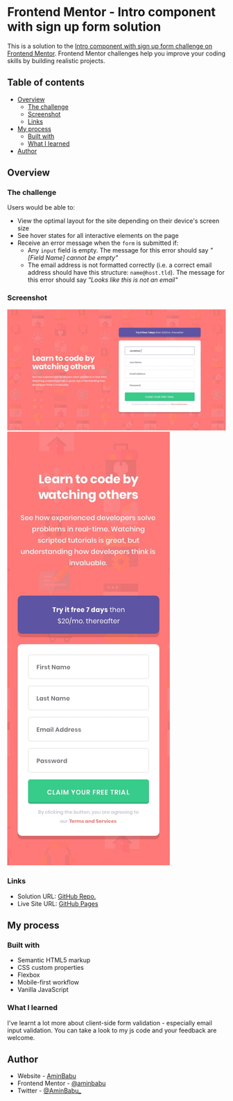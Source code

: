 # Frontend Mentor - Intro component with sign up form solution

This is a solution to the [Intro component with sign up form challenge on Frontend Mentor](https://www.frontendmentor.io/challenges/intro-component-with-signup-form-5cf91bd49edda32581d28fd1). Frontend Mentor challenges help you improve your coding skills by building realistic projects. 

## Table of contents

- [Overview](#overview)
  - [The challenge](#the-challenge)
  - [Screenshot](#screenshot)
  - [Links](#links)
- [My process](#my-process)
  - [Built with](#built-with)
  - [What I learned](#what-i-learned)
- [Author](#author)

## Overview

### The challenge

Users would be able to:

- View the optimal layout for the site depending on their device's screen size
- See hover states for all interactive elements on the page
- Receive an error message when the `form` is submitted if:
  - Any `input` field is empty. The message for this error should say *"[Field Name] cannot be empty"*
  - The email address is not formatted correctly (i.e. a correct email address should have this structure: `name@host.tld`). The message for this error should say *"Looks like this is not an email"*

### Screenshot

![Desktop Preview](./design/desktop-design.jpg)
![Mobile Preview](./design/mobile-design.jpg)

### Links

- Solution URL: [GitHub Repo.](https://github.com/aminbabu/components/tree/master/intro-component-with-signup-form)
- Live Site URL: [GitHub Pages](https://aminbabu.github.io/components/intro-component-with-signup-form)

## My process

### Built with

- Semantic HTML5 markup
- CSS custom properties
- Flexbox
- Mobile-first workflow
- Vanilla JavaScript

### What I learned

I've learnt a lot more about client-side form validation - especially email input validation. You can take a look to my js code and your feedback are welcome.

## Author

- Website - [AminBabu](#)
- Frontend Mentor - [@aminbabu](https://www.frontendmentor.io/profile/aminbabu)
- Twitter - [@AminBabu_](https://www.twitter.com/AminBabu_)